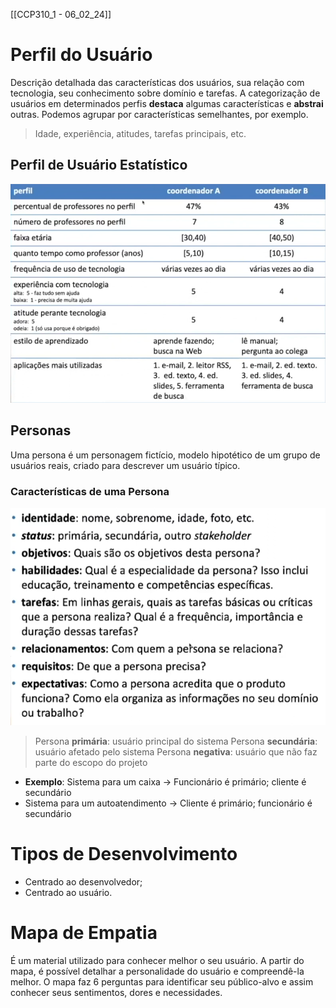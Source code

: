 [[CCP310_1 - 06_02_24]]
# Perfil do Usuário
Descrição detalhada das características dos usuários, sua relação com tecnologia, seu conhecimento sobre domínio e tarefas.
A categorização de usuários em determinados perfis **destaca** algumas características e **abstrai** outras.
Podemos agrupar por características semelhantes, por exemplo.
> Idade, experiência, atitudes, tarefas principais, etc.

## Perfil de Usuário Estatístico

<img src="../../../Screenshots/Pasted image 20250212221713.png"/>

## Personas
Uma persona é um personagem fictício, modelo hipotético de um grupo de usuários reais, criado para descrever um usuário típico.
### Características de uma Persona

<img src="../../../Screenshots/Pasted image 20250212222907.png"/>

>Persona **primária**: usuário principal do sistema
>Persona **secundária**: usuário afetado pelo sistema
>Persona **negativa**: usuário que não faz parte do escopo do projeto
- **Exemplo**: Sistema para um caixa -> Funcionário é primário; cliente é secundário
- Sistema para um autoatendimento -> Cliente é primário; funcionário é secundário
# Tipos de Desenvolvimento
- Centrado ao desenvolvedor;
- Centrado ao usuário.

# Mapa de Empatia
É um material utilizado para conhecer melhor o seu usuário. A partir do mapa, é possível detalhar a personalidade do usuário e compreendê-la melhor.
O mapa faz 6 perguntas para identificar seu público-alvo e assim conhecer seus sentimentos, dores e necessidades.